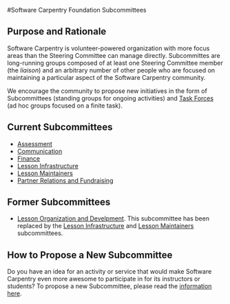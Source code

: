 #Software Carpentry Foundation Subcommittees

## Purpose and Rationale

Software Carpentry is volunteer-powered organization with more focus
areas than the Steering Committee can manage directly.  Subcommittes
are long-running groups composed of at least one Steering Committee
member (the *liaison*) and an arbitrary number of other people who are
focused on maintaining a particular aspect of the Software Carpentry
community.

We encourage the community to propose new initiatives in the form of
Subcommittees (standing groups for ongoing activities) and [Task
Forces](../TaskForces/README.md) (ad hoc groups focused on a finite
task).

## Current Subcommittees

* [Assessment](assessment/README.md)
* [Communication](communication/README.md)
* [Finance](finance/README.md)
* [Lesson Infrastructure](lesson-infrastructure/README.md)
* [Lesson Maintainers](maintainers/README.md)
* [Partner Relations and Fundraising](partner-relations/README.md)

## Former Subcommittees

* [Lesson Organization and Develpment](lessons/README.md).
  This subcommittee has been replaced by the [Lesson Infrastructure](lesson-infrastructure/README.md) and [Lesson Maintainers](maintainers/README.md) subcommittees.

## How to Propose a New Subcommittee

Do you have an idea for an activity or service that would make
Software Carpentry even more awesome to participate in for its
instructors or students?  To propose a new Subcommittee, please read
the [information here](proposal_instructions.md).
